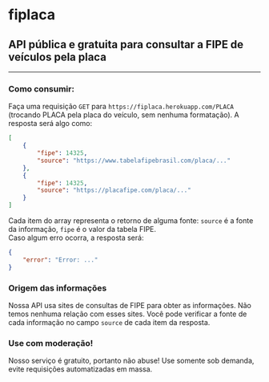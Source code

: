 # fiplaca
## API pública e gratuita para consultar a FIPE de veículos pela placa
<hr>

### Como consumir:

Faça uma requisição `GET` para `https://fiplaca.herokuapp.com/PLACA` (trocando PLACA pela placa do veículo, sem nenhuma formatação).
A resposta será algo como:
```json
[
    {
        "fipe": 14325,
        "source": "https://www.tabelafipebrasil.com/placa/..."
    },
    {
        "fipe": 14325,
        "source": "https://placafipe.com/placa/..."
    }
]
```
Cada item do array representa o retorno de alguma fonte:
`source` é a fonte da informação, `fipe` é o valor da tabela FIPE.  
Caso algum erro ocorra, a resposta será:
```json
{
    "error": "Error: ..."
}
```

### Origem das informações

Nossa API usa sites de consultas de FIPE para obter as informações. Não temos nenhuma relação com esses sites. Você pode verificar a fonte de cada informação no campo `source` de cada item da resposta.

### Use com moderação!

Nosso serviço é gratuito, portanto não abuse! Use somente sob demanda, evite requisições automatizadas em massa.